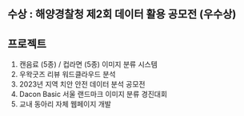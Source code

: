 ## 수상 : 해양경찰청 제2회 데이터 활용 공모전 (우수상)

## 프로젝트
1. 캔음료 (5종) / 컵라면 (5종) 이미지 분류 시스템
2. 우왁굿즈 리뷰 워드클라우드 분석
3. 2023년 지역 치안 안전 데이터 분석 공모전
4. Dacon Basic 서울 랜드마크 이미지 분류 경진대회
5. 교내 동아리 자체 웹페이지 개발
